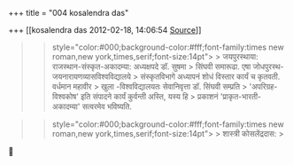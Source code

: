 +++
title = "004 kosalendra das"

+++
[[kosalendra das	2012-02-18, 14:06:54 [Source](https://groups.google.com/g/bvparishat/c/MX5tKJ_eZm4)]]



>   
> > 
> >  style="color:#000;background-color:#fff;font-family:times new roman,new york,times,serif;font-size:14pt"> >
>  जयपुरस्थाया: राजस्थान-संस्कृत-अकादम्या: अध्यक्षपदे डॉ. सुषमा > सिंघवी समारूढा. एषा जोधपुरस्थ-जयनारायणव्यासविश्वविद्यालये > संस्कृतविभागे अध्यापनं शोधं विस्तार कार्यं च कृतवती. वर्धमान महावीर > खुला -विश्वविद्यालयतः सेवानिवृत्ता डॉ. सिंघवी सम्प्रति > 'अपरिग्रह-विश्वकोष' इति संपादने कार्यं कुर्वन्ती अस्ति, यस्य हि > प्रकाशनं 'प्राकृत-भारती-अकादम्या' सत्वरमेव भविष्यति.  
> > 
> > 

> 
> >  style="color:#000;background-color:#fff;font-family:times new roman,new york,times,serif;font-size:14pt"> >
> शास्त्री कोसलेंद्रदास: >
> 
> > 



